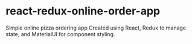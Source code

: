 # react-redux-online-order-app
Simple online pizza ordering app
Created using React, Redux to manage state, and MaterialUI for component styling. 
